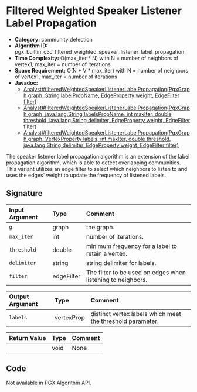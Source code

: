 # Filtered Weighted Speaker Listener Label Propagation

- **Category:** community detection
- **Algorithm ID:** pgx_builtin_c5c_filtered_weighted_speaker_listener_label_propagation
- **Time Complexity:** O(max_iter * N) with N = number of neighbors of vertex1, max_iter = number of iterations
- **Space Requirement:** O(N + V * max_iter) with N = number of neighbors of vertex1, max_iter = number of iterations
- **Javadoc:**
  - [Analyst#filteredWeightedSpeakerListenerLabelPropagation(PgxGraph graph, String labelPropName, EdgeProperty weight, EdgeFilter filter)](https://docs.oracle.com/en/database/oracle/property-graph/25.1/spgjv/oracle/pgx/api/Analyst.html#filteredWeightedSpeakerListenerLabelPropagation_oracle_pgx_api_PgxGraph_java_lang_String_oracle_pgx_api_EdgeProperty_oracle_pgx_api_filter_EdgeFilter_)
  - [Analyst#filteredWeightedSpeakerListenerLabelPropagation(PgxGraph graph, java.lang.String labelsPropName, int maxIter, double threshold, java.lang.String delimiter, EdgeProperty weight, EdgeFilter filter)](https://docs.oracle.com/en/database/oracle/property-graph/25.1/spgjv/oracle/pgx/api/Analyst.html#filteredWeightedSpeakerListenerLabelPropagation_oracle_pgx_api_PgxGraph_java_lang_String_int_double_java_lang_String_oracle_pgx_api_EdgeProperty_oracle_pgx_api_filter_EdgeFilter_)
  - [Analyst#filteredWeightedSpeakerListenerLabelPropagation(PgxGraph graph, VertexProperty labels, int maxIter, double threshold, java.lang.String delimiter, EdgeProperty weight, EdgeFilter filter)](https://docs.oracle.com/en/database/oracle/property-graph/25.1/spgjv/oracle/pgx/api/Analyst.html#filteredWeightedSpeakerListenerLabelPropagation_oracle_pgx_api_PgxGraph_oracle_pgx_api_VertexProperty_int_double_java_lang_String_oracle_pgx_api_EdgeProperty_oracle_pgx_api_filter_EdgeFilter_)

The speaker listener label propagation algorithm is an extension of the label propagation algorithm, which is able to detect overlapping communities. This variant utilizes an edge filter to select which neighbors to listen to and uses the edges' weight to update the frequency of listened labels.

## Signature

| Input Argument | Type | Comment |
| :--- | :--- | :--- |
| `g` | graph | the graph. |
| `max_iter` | int | number of iterations. |
| `threshold` | double | minimum frequency for a label to retain a vertex. |
| `delimiter` | string | string delimiter for labels. |
| `filter` | edgeFilter | The filter to be used on edges when listening to neighbors. |

| Output Argument | Type | Comment |
| :--- | :--- | :--- |
| `labels` | vertexProp<string> | distinct vertex labels which meet the threshold parameter. |

| Return Value | Type | Comment |
| :--- | :--- | :--- |
| | void | None |

## Code

Not available in PGX Algorithm API.
